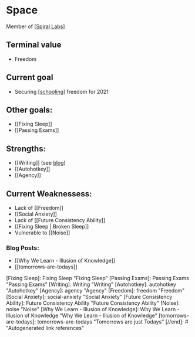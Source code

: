 # Space



Member of [[Spiral Labs]]


## Terminal value
-  Freedom

## Current goal
-  Securing [[schooling]] freedom for 2021


## Other goals: 
- [[Fixing Sleep]]
- [[Passing Exams]]


## Strengths:

- [[Writing]] (see [blog](https://gingerjumble.wordpress.com))
- [[Autohotkey]]
- [[Agency]]
 


## Current Weaknessess:

- Lack of [[Freedom]] 
- [[Social Anxiety]] 
- Lack of [[Future Consistency Ability]] 
- [[Fixing Sleep | Broken Sleep]] 
- Vulnerable to [[Noise]]





### Blog Posts:
- [[Why We Learn - Illusion of Knowledge]]
- [[tomorrows-are-todays]]

[//begin]: # "Autogenerated link references for markdown compatibility"
[Spiral Labs]: Spiral-Labs "Spiral Labs"
[schooling]: Schooling "Schooling"
[Fixing Sleep]: Fixing Sleep "Fixing Sleep"
[Passing Exams]: Passing Exams "Passing Exams"
[Writing]: Writing "Writing"
[Autohotkey]: autohotkey "Autohotkey"
[Agency]: agency "Agency"
[Freedom]: freedom "Freedom"
[Social Anxiety]: social-anxiety "Social Anxiety"
[Future Consistency Ability]: Future Consistency Ability "Future Consistency Ability"
[Noise]: noise "Noise"
[Why We Learn - Illusion of Knowledge]: Why We Learn - Illusion of Knowledge "Why We Learn - Illusion of Knowledge"
[tomorrows-are-todays]: tomorrows-are-todays "Tomorrows are just Todays"
[//end]: # "Autogenerated link references"